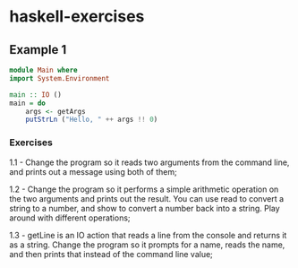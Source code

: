 # haskell-exercises

## Example 1

```haskell
module Main where
import System.Environment

main :: IO ()
main = do
    args <- getArgs
    putStrLn ("Hello, " ++ args !! 0)
```

### Exercises
1.1 - Change the program so it reads two arguments from the command line, and prints out a message using both of them;

1.2 - Change the program so it performs a simple arithmetic operation on the two arguments and prints out the result. You can use read to convert a string to a number, and show to convert a number back into a string. Play around with different operations;

1.3 - getLine is an IO action that reads a line from the console and returns it as a string. Change the program so it prompts for a name, reads the name, and then prints that instead of the command line value;